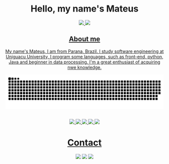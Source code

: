 <div align="center">

  <h1>Hello, my name's Mateus</h1>
  
  <div align="center">
    <a href="https://github.com/MateusFKrinski">
    <img height="130em" src="https://github-readme-stats.vercel.app/api?username=MateusFKrinski&show_icons=true&theme=white&include_all_commits=true&count_private=true"/>
    <img height="130em" src="https://github-readme-stats.vercel.app/api/top-langs/?username=MateusFKrinski&layout=compact&langs_count=7&theme=white"/>
  </div>
  
  <h2> About me </h2>
  
  <p> My name's Mateus, I am from Parana, Brazil. I study software engineering at Uniguacu University, I program some languages, such as front-end, python, Java and beginner in data processing. I'm a great enthusiast of acquiring nwe knowledge.</p>
  
  <div align="center">
  
  ![Snake animation](https://github.com/MateusFKrinski/MateusFKrinski/blob/output/github-contribution-grid-snake.svg)
  
  ##  
  
  <img src="https://cdn.jsdelivr.net/gh/devicons/devicon/icons/html5/html5-original-wordmark.svg" heigth="55px" width="55px"/>  
  <img src="https://cdn.jsdelivr.net/gh/devicons/devicon/icons/css3/css3-original-wordmark.svg" heigth="55px" width="55px"/>
  <img src="https://cdn.jsdelivr.net/gh/devicons/devicon/icons/javascript/javascript-original.svg" heigth="55px" width="55px"/>
  <img src="https://cdn.jsdelivr.net/gh/devicons/devicon/icons/java/java-original.svg" heigth="55px" width="55px"/>
  <img src="https://cdn.jsdelivr.net/gh/devicons/devicon/icons/python/python-original.svg" heigth="55px" width="55px"/>
  
  <h1>Contact</h1>
  
  <a href="https://www.instagram.com/krinskimateus/" target="_blank"><img src="https://upload.wikimedia.org/wikipedia/commons/thumb/a/a5/Instagram_icon.png/640px-Instagram_icon.png" heigth="55px" width="55px"/></a>
  <a href="mailto:mateus.krinski10@gmail.com" subject="link HTML"><img src="https://seeklogo.com/images/G/gmail-icon-logo-9ADB17D3F3-seeklogo.com.png" heigth="55px" width="55px"/></a>
  <a href="http://api.whatsapp.com/send?1=pt_BR&phone=5542999698114" target="_blank"><img src="https://seeklogo.com/images/W/whatsapp-icon-logo-6E793ACECD-seeklogo.com.png" heigth="55px" width="55px"/></a>
  
  <div>  

</div>

